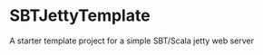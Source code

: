 SBTJettyTemplate
================

A starter template project for a simple SBT/Scala jetty web server
